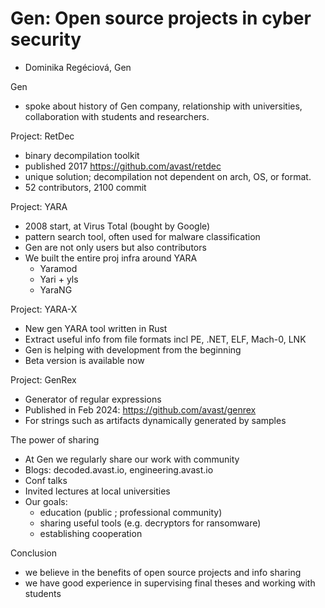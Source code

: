 # Gen: Open source projects in cyber security

- Dominika Regéciová, Gen

Gen

- spoke about history of Gen company, relationship with
  universities, collaboration with students and researchers.

Project: RetDec

- binary decompilation toolkit
- published 2017 https://github.com/avast/retdec
- unique solution; decompilation not dependent on arch, OS, or
  format.
- 52 contributors, 2100 commit


Project: YARA

- 2008 start, at Virus Total (bought by Google)
- pattern search tool, often used for malware classification
- Gen are not only users but also contributors
- We built the entire proj infra around YARA
  - Yaramod
  - Yari + yls
  - YaraNG

Project: YARA-X

- New gen YARA tool written in Rust
- Extract useful info from file formats incl PE, .NET, ELF, Mach-0,
  LNK
- Gen is helping with development from the beginning
- Beta version is available now

Project: GenRex

- Generator of regular expressions
- Published in Feb 2024: https://github.com/avast/genrex
- For strings such as artifacts dynamically generated by samples

The power of sharing

- At Gen we regularly share our work with community
- Blogs: decoded.avast.io, engineering.avast.io
- Conf talks
- Invited lectures at local universities
- Our goals:
  - education (public ; professional community)
  - sharing useful tools (e.g. decryptors for ransomware)
  - establishing cooperation

Conclusion

- we believe in the benefits of open source projects and info
  sharing
- we have good experience in supervising final theses and working
  with students

